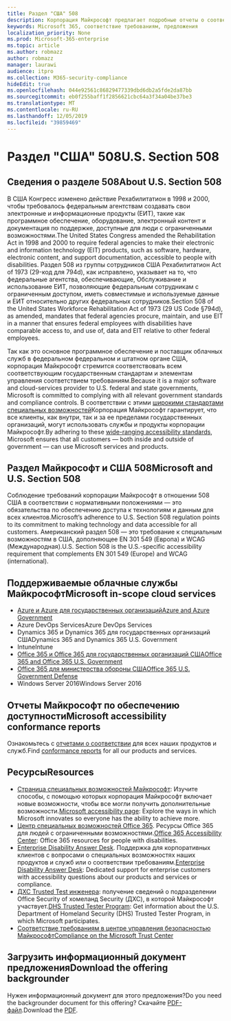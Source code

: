 ```yaml
---
title: Раздел "США" 508
description: Корпорация Майкрософт предлагает подробные отчеты о соответствии специальных возможностей для многих облачных служб, описывающих специальные возможности этих служб.
keywords: Microsoft 365, соответствие требованиям, предложения
localization_priority: None
ms.prod: Microsoft-365-enterprise
ms.topic: article
ms.author: robmazz
author: robmazz
manager: laurawi
audience: itpro
ms.collection: M365-security-compliance
hideEdit: true
ms.openlocfilehash: 044e92561c86829477339dbd6db2a5fde2da87bb
ms.sourcegitcommit: eb0f255baff1f2856621cbc64a3f34a04be37be3
ms.translationtype: MT
ms.contentlocale: ru-RU
ms.lasthandoff: 12/05/2019
ms.locfileid: "39859469"
---
```

# <a name="us-section-508"></a><span data-ttu-id="f5e6b-104">Раздел "США" 508</span><span class="sxs-lookup"><span data-stu-id="f5e6b-104">U.S. Section 508</span></span>

## <a name="about-us-section-508"></a><span data-ttu-id="f5e6b-105">Сведения о разделе 508</span><span class="sxs-lookup"><span data-stu-id="f5e6b-105">About U.S. Section 508</span></span>

<span data-ttu-id="f5e6b-106">В США Конгресс изменено действие Рехабилитатион в 1998 и 2000, чтобы требовалось федеральным агентствам создавать свои электронные и информационные продукты (ЕИТ), такие как программное обеспечение, оборудование, электронный контент и документация по поддержке, доступные для люди с ограниченными возможностями.</span><span class="sxs-lookup"><span data-stu-id="f5e6b-106">The United States Congress amended the Rehabilitation Act in 1998 and 2000 to require federal agencies to make their electronic and information technology (EIT) products, such as software, hardware, electronic content, and support documentation, accessible to people with disabilities.</span></span> <span data-ttu-id="f5e6b-107">Раздел 508 из группы сотрудников США Рехабилитатион Act of 1973 (29-код для 794d), как исправлено, указывает на то, что федеральные агентства, обеспечивающие, Обслуживание и использование ЕИТ, позволяющие федеральным сотрудникам с ограниченным доступом, иметь совместимые и используемые данные и ЕИТ относительно других федеральных сотрудников.</span><span class="sxs-lookup"><span data-stu-id="f5e6b-107">Section 508 of the United States Workforce Rehabilitation Act of 1973 (29 US Code §794d), as amended, mandates that federal agencies procure, maintain, and use EIT in a manner that ensures federal employees with disabilities have comparable access to, and use of, data and EIT relative to other federal employees.</span></span>  
  
<span data-ttu-id="f5e6b-108">Так как это основное программное обеспечение и поставщик облачных служб в федеральном федеральном и штатном органе США, корпорация Майкрософт стремится соответствовать всем соответствующим государственным стандартам и элементам управления соответствием требованиям.</span><span class="sxs-lookup"><span data-stu-id="f5e6b-108">Because it is a major software and cloud-services provider to U.S. federal and state governments, Microsoft is committed to complying with all relevant government standards and compliance controls.</span></span> <span data-ttu-id="f5e6b-109">В соответствии с этими [широкими стандартами специальных возможностей](https://go.microsoft.com/fwlink/?linkid=2052068)Корпорация Майкрософт гарантирует, что все клиенты, как внутри, так и за ее пределами государственных организаций, могут использовать службы и продукты корпорации Майкрософт.</span><span class="sxs-lookup"><span data-stu-id="f5e6b-109">By adhering to these [wide-ranging accessibility standards](https://go.microsoft.com/fwlink/?linkid=2052068), Microsoft ensures that all customers — both inside and outside of government — can use Microsoft services and products.</span></span>

## <a name="microsoft-and-us-section-508"></a><span data-ttu-id="f5e6b-110">Раздел Майкрософт и США 508</span><span class="sxs-lookup"><span data-stu-id="f5e6b-110">Microsoft and U.S. Section 508</span></span>

<span data-ttu-id="f5e6b-111">Соблюдение требований корпорации Майкрософт в отношении 508 США в соответствии с нормативными положениями — это обязательства по обеспечению доступа к технологиям и данным для всех клиентов.</span><span class="sxs-lookup"><span data-stu-id="f5e6b-111">Microsoft’s adherence to U.S. Section 508 regulation points to its commitment to making technology and data accessible for all customers.</span></span> <span data-ttu-id="f5e6b-112">Американский раздел 508 — это требование к специальным возможностям в США, дополняющее EN 301 549 (Европа) и WCAG (Международная).</span><span class="sxs-lookup"><span data-stu-id="f5e6b-112">U.S. Section 508 is the U.S.-specific accessibility requirement that complements EN 301 549 (Europe) and WCAG (international).</span></span>

## <a name="microsoft-in-scope-cloud-services"></a><span data-ttu-id="f5e6b-113">Поддерживаемые облачные службы Майкрософт</span><span class="sxs-lookup"><span data-stu-id="f5e6b-113">Microsoft in-scope cloud services</span></span>

- [<span data-ttu-id="f5e6b-114">Azure и Azure для государственных организаций</span><span class="sxs-lookup"><span data-stu-id="f5e6b-114">Azure and Azure Government</span></span>](https://go.microsoft.com/fwlink/p/?linkid=2051569)
- <span data-ttu-id="f5e6b-115">Azure DevOps Services</span><span class="sxs-lookup"><span data-stu-id="f5e6b-115">Azure DevOps Services</span></span>
- <span data-ttu-id="f5e6b-116">Dynamics 365 и Dynamics 365 для государственных организаций США</span><span class="sxs-lookup"><span data-stu-id="f5e6b-116">Dynamics 365 and Dynamics 365 U.S. Government</span></span>
- <span data-ttu-id="f5e6b-117">Intune</span><span class="sxs-lookup"><span data-stu-id="f5e6b-117">Intune</span></span>
- [<span data-ttu-id="f5e6b-118">Office 365 и Office 365 для государственных организаций США</span><span class="sxs-lookup"><span data-stu-id="f5e6b-118">Office 365 and Office 365 U.S. Government</span></span>](https://go.microsoft.com/fwlink/p/?LinkID=2077751)
- [<span data-ttu-id="f5e6b-119">Office 365 для министерства обороны США</span><span class="sxs-lookup"><span data-stu-id="f5e6b-119">Office 365 U.S. Government Defense</span></span>](https://go.microsoft.com/fwlink/p/?LinkID=2077751)
- <span data-ttu-id="f5e6b-120">Windows Server 2016</span><span class="sxs-lookup"><span data-stu-id="f5e6b-120">Windows Server 2016</span></span>

## <a name="microsoft-accessibility-conformance-reports"></a><span data-ttu-id="f5e6b-121">Отчеты Майкрософт по обеспечению доступности</span><span class="sxs-lookup"><span data-stu-id="f5e6b-121">Microsoft accessibility conformance reports</span></span>

<span data-ttu-id="f5e6b-122">Ознакомьтесь с [отчетами о соответствии](https://go.microsoft.com/fwlink/p/?linkid=2050974) для всех наших продуктов и служб.</span><span class="sxs-lookup"><span data-stu-id="f5e6b-122">Find [conformance reports](https://go.microsoft.com/fwlink/p/?linkid=2050974) for all our products and services.</span></span>

## <a name="resources"></a><span data-ttu-id="f5e6b-123">Ресурсы</span><span class="sxs-lookup"><span data-stu-id="f5e6b-123">Resources</span></span>

- <span data-ttu-id="f5e6b-124">[Страница специальных возможностей Майкрософт](https://go.microsoft.com/fwlink/p/?linkid=2051579): Изучите способы, с помощью которых корпорация Майкрософт включает новые возможности, чтобы все могли получить дополнительные возможности.</span><span class="sxs-lookup"><span data-stu-id="f5e6b-124">[Microsoft accessibility page](https://go.microsoft.com/fwlink/p/?linkid=2051579): Explore the ways in which Microsoft innovates so everyone has the ability to achieve more.</span></span>
- <span data-ttu-id="f5e6b-125">[Центр специальных возможностей Office 365](https://go.microsoft.com/fwlink/p/?linkid=2051801). Ресурсы Office 365 для людей с ограниченными возможностями.</span><span class="sxs-lookup"><span data-stu-id="f5e6b-125">[Office 365 Accessibility Center](https://go.microsoft.com/fwlink/p/?linkid=2051801): Office 365 resources for people with disabilities.</span></span>
- <span data-ttu-id="f5e6b-126">[Enterprise Disability Answer Desk](https://go.microsoft.com/fwlink/p/?linkid=2050890). Поддержка для корпоративных клиентов с вопросами о специальных возможностях наших продуктов и служб или о соответствии требованиям.</span><span class="sxs-lookup"><span data-stu-id="f5e6b-126">[Enterprise Disability Answer Desk](https://go.microsoft.com/fwlink/p/?linkid=2050890): Dedicated support for enterprise customers with accessibility questions about our products and services or compliance.</span></span>
- <span data-ttu-id="f5e6b-127">[ДХС Trusted Test инженера](https://go.microsoft.com/fwlink/?linkid=2052171): получение сведений о подразделении Office Security of хомеланд Security (ДХС), в которой Майкрософт участвует.</span><span class="sxs-lookup"><span data-stu-id="f5e6b-127">[DHS Trusted Tester Program](https://go.microsoft.com/fwlink/?linkid=2052171): Get information about the U.S. Department of Homeland Security (DHS) Trusted Tester Program, in which Microsoft participates.</span></span>
- [<span data-ttu-id="f5e6b-128">Соответствие требованиям в центре управления безопасностью Майкрософт</span><span class="sxs-lookup"><span data-stu-id="f5e6b-128">Compliance on the Microsoft Trust Center</span></span>](https://www.microsoft.com/trust-center/compliance/compliance-overview)

## <a name="download-the-offering-backgrounder"></a><span data-ttu-id="f5e6b-129">Загрузить информационный документ предложения</span><span class="sxs-lookup"><span data-stu-id="f5e6b-129">Download the offering backgrounder</span></span>

<span data-ttu-id="f5e6b-130">Нужен информационный документ для этого предложения?</span><span class="sxs-lookup"><span data-stu-id="f5e6b-130">Do you need the backgrounder document for this offering?</span></span> <span data-ttu-id="f5e6b-131">Скачайте [PDF-файл](https://download.microsoft.com/download/3/E/1/3E10CC43-036D-4DB5-ACBA-8665A752C8F7/Accessibility-Compliance.pdf).</span><span class="sxs-lookup"><span data-stu-id="f5e6b-131">Download the [PDF](https://download.microsoft.com/download/3/E/1/3E10CC43-036D-4DB5-ACBA-8665A752C8F7/Accessibility-Compliance.pdf).</span></span>
